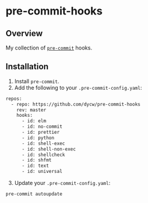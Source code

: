 # pre-commit-hooks

## Overview

My collection of [`pre-commit`](https://pre-commit.com/) hooks.

## Installation

1. Install `pre-commit`.
2. Add the following to your `.pre-commit-config.yaml`:

```bash
repos:
  - repo: https://github.com/dycw/pre-commit-hooks
    rev: master
    hooks:
      - id: elm
      - id: no-commit
      - id: prettier
      - id: python
      - id: shell-exec
      - id: shell-non-exec
      - id: shellcheck
      - id: shfmt
      - id: text
      - id: universal
```

3. Update your `.pre-commit-config.yaml`:

```bash
pre-commit autoupdate
```
